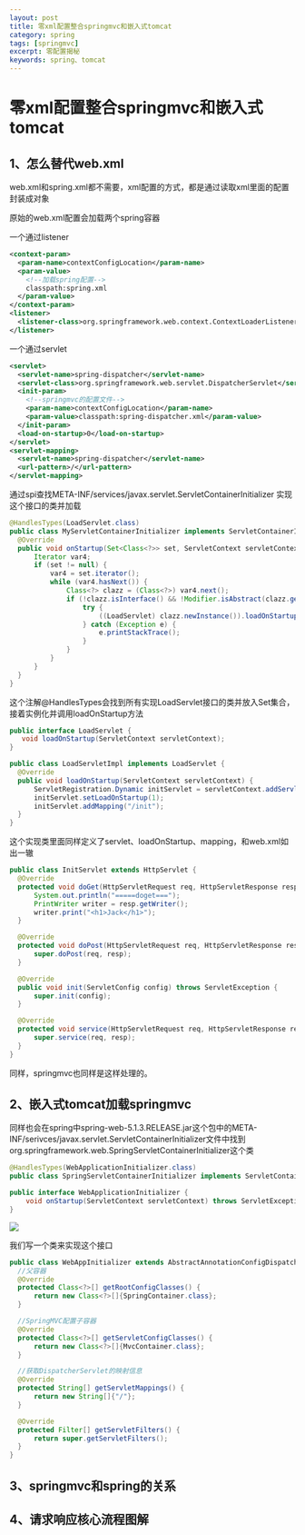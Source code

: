 ```yaml
---
layout: post
title: 零xml配置整合springmvc和嵌入式tomcat
category: spring
tags: [springmvc]
excerpt: 零配置揭秘
keywords: spring、tomcat
---
```


# 零xml配置整合springmvc和嵌入式tomcat

## 1、怎么替代web.xml

web.xml和spring.xml都不需要，xml配置的方式，都是通过读取xml里面的配置封装成对象

原始的web.xml配置会加载两个spring容器

一个通过listener

```xml
<context-param>
  <param-name>contextConfigLocation</param-name>
  <param-value>
    <!--加载spring配置-->
    classpath:spring.xml
  </param-value>
</context-param>
<listener>
  <listener-class>org.springframework.web.context.ContextLoaderListener</listener-class>
</listener>
```

一个通过servlet

```xml
<servlet>
  <servlet-name>spring-dispatcher</servlet-name>
  <servlet-class>org.springframework.web.servlet.DispatcherServlet</servlet-class>
  <init-param>
    <!--springmvc的配置文件-->
    <param-name>contextConfigLocation</param-name>
    <param-value>classpath:spring-dispatcher.xml</param-value>
  </init-param>
  <load-on-startup>0</load-on-startup>
</servlet>
<servlet-mapping>
  <servlet-name>spring-dispatcher</servlet-name>
  <url-pattern>/</url-pattern>
</servlet-mapping>
```

通过spi查找META-INF/services/javax.servlet.ServletContainerInitializer 实现这个接口的类并加载

```java
@HandlesTypes(LoadServlet.class)
public class MyServletContainerInitializer implements ServletContainerInitializer {
  @Override
  public void onStartup(Set<Class<?>> set, ServletContext servletContext) throws ServletException {
      Iterator var4;
      if (set != null) {
          var4 = set.iterator();
          while (var4.hasNext()) {
              Class<?> clazz = (Class<?>) var4.next();
              if (!clazz.isInterface() && !Modifier.isAbstract(clazz.getModifiers()) && LoadServlet.class.isAssignableFrom(clazz)) {
                  try {
                      ((LoadServlet) clazz.newInstance()).loadOnStartup(servletContext);
                  } catch (Exception e) {
                      e.printStackTrace();
                  }
              }
          }
      }
  }
}
```

这个注解@HandlesTypes会找到所有实现LoadServlet接口的类并放入Set集合，接着实例化并调用loadOnStartup方法

```java
public interface LoadServlet {
   void loadOnStartup(ServletContext servletContext);
}
```

```java
public class LoadServletImpl implements LoadServlet {
  @Override
  public void loadOnStartup(ServletContext servletContext) {
      ServletRegistration.Dynamic initServlet = servletContext.addServlet("initServlet", "com.xiangxue.jack.servlet.InitServlet");
      initServlet.setLoadOnStartup(1);
      initServlet.addMapping("/init");
  }
}
```

这个实现类里面同样定义了servlet、loadOnStartup、mapping，和web.xml如出一辙

```java
public class InitServlet extends HttpServlet {
  @Override
  protected void doGet(HttpServletRequest req, HttpServletResponse resp) throws ServletException, IOException {
      System.out.println("=====doget===");
      PrintWriter writer = resp.getWriter();
      writer.print("<h1>Jack</h1>");
  }

  @Override
  protected void doPost(HttpServletRequest req, HttpServletResponse resp) throws ServletException, IOException {
      super.doPost(req, resp);
  }

  @Override
  public void init(ServletConfig config) throws ServletException {
      super.init(config);
  }

  @Override
  protected void service(HttpServletRequest req, HttpServletResponse resp) throws ServletException, IOException {
      super.service(req, resp);
  }
}
```

同样，springmvc也同样是这样处理的。

## 2、嵌入式tomcat加载springmvc

同样也会在spring中spring-web-5.1.3.RELEASE.jar这个包中的META-INF/serivces/javax.servlet.ServletContainerInitializer文件中找到org.springframework.web.SpringServletContainerInitializer这个类

```java
@HandlesTypes(WebApplicationInitializer.class)
public class SpringServletContainerInitializer implements ServletContainerInitializer
```

```java
public interface WebApplicationInitializer {
	void onStartup(ServletContext servletContext) throws ServletException;
}
```

![](https://shaeros.github.io/assets/images/2020/spring/webappinitializer.png)

我们写一个类来实现这个接口

```java
public class WebAppInitializer extends AbstractAnnotationConfigDispatcherServletInitializer {
  //父容器
  @Override
  protected Class<?>[] getRootConfigClasses() {
      return new Class<?>[]{SpringContainer.class};
  }

  //SpringMVC配置子容器
  @Override
  protected Class<?>[] getServletConfigClasses() {
      return new Class<?>[]{MvcContainer.class};
  }

  //获取DispatcherServlet的映射信息
  @Override
  protected String[] getServletMappings() {
      return new String[]{"/"};
  }

  @Override
  protected Filter[] getServletFilters() {
      return super.getServletFilters();
  }
}
```

## 3、springmvc和spring的关系

## 4、请求响应核心流程图解